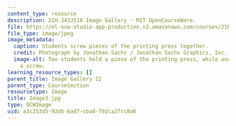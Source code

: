 ```yaml
---
content_type: resource
description: 21H.343JS16 Image Gallery - MIT OpenCourseWare.
file: https://ol-ocw-studio-app-production.s3.amazonaws.com/courses/21h-343j-making-books-the-renaissance-and-today-spring-2016/a3c253d592db6ad7cba0f92ca2fcc8a6_Image3.jpg
file_type: image/jpeg
image_metadata:
  caption: Students screw pieces of the printing press together.
  credit: Photograph by Jonathan Sachs / Jonathan Sachs Graphics, Inc.
  image-alt: Two students hold a piece of the printing press, while another applies
    a screw.
learning_resource_types: []
parent_title: Image Gallery II
parent_type: CourseSection
resourcetype: Image
title: Image3.jpg
type: OCWImage
uid: a3c253d5-92db-6ad7-cba0-f92ca2fcc8a6
---
```

